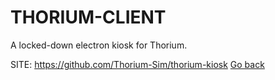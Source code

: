 # THORIUM-CLIENT

 A locked-down electron kiosk for Thorium.

 SITE: https://github.com/Thorium-Sim/thorium-kiosk
 [Go back](https://portable-linux-apps.github.io/apps.html)

